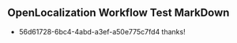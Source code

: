## OpenLocalization Workflow Test MarkDown
* 56d61728-6bc4-4abd-a3ef-a50e775c7fd4 
thanks!<!--HONumber=Mar16_HO4-->
